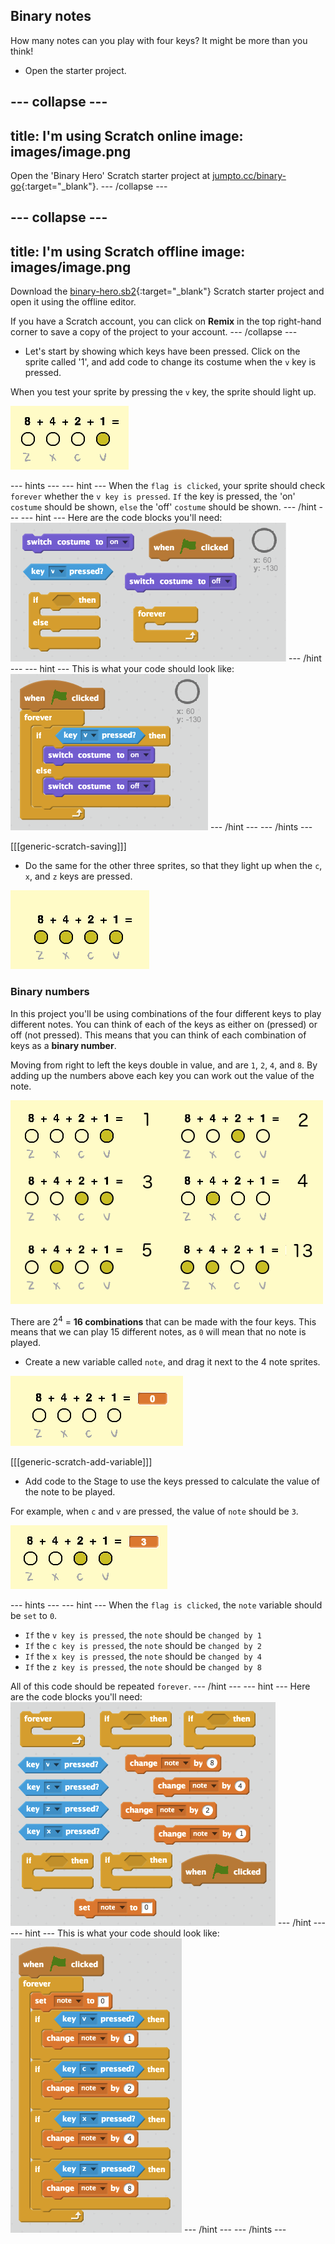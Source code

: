 ## Binary notes

How many notes can you play with four keys? It might be more than you think!

+ Open the starter project.

--- collapse ---
---
title: I'm using Scratch online
image: images/image.png
---
Open the 'Binary Hero' Scratch starter project at  [jumpto.cc/binary-go](http://jumpto.cc/binary-go){:target="_blank"}.
--- /collapse ---

--- collapse ---
---
title: I'm using Scratch offline
image: images/image.png
---
Download the [binary-hero.sb2](resources/binary-hero.sb2){:target="_blank"} Scratch starter project and open it using the offline editor.

If you have a Scratch account, you can click on __Remix__ in the top right-hand corner to save a copy of the project to your account.
--- /collapse ---

+ Let's start by showing which keys have been pressed. Click on the sprite called '1', and add code to change its costume when the `v` key is pressed.

When you test your sprite by pressing the `v` key, the sprite should light up.

![Testing the v key](images/1-test.png)

--- hints ---
--- hint ---
When the `flag is clicked`, your sprite should check `forever` whether the `v key is pressed`. `If` the key is pressed, the 'on' `costume` should be shown, `else` the 'off' `costume` should be shown.
--- /hint ---
--- hint ---
Here are the code blocks you'll need:
![Blocks for changing costumes](images/key-press-blocks.png)
--- /hint ---
--- hint ---
This is what your code should look like:
![Code for changing costumes](images/key-press-code.png)
--- /hint ---
--- /hints ---

[[[generic-scratch-saving]]]

+ Do the same for the other three sprites, so that they light up when the `c`, `x`, and `z` keys are pressed.

![All keys pressed](images/all-key-presses.png)

### Binary numbers

In this project you'll be using combinations of the four different keys to play different notes. You can think of each of the keys as either on (pressed) or off (not pressed). This means that you can think of each combination of keys as a __binary number__.

Moving from right to left the keys double in value, and are `1`, `2`, `4`, and `8`. By adding up the numbers above each key you can work out the value of the note.

![Note value examples](images/note-values.png)

There are 2<sup>4</sup> = __16 combinations__ that can be made with the four keys. This means that we can play 15 different notes, as `0` will mean that no note is played.

+ Create a new variable called `note`, and drag it next to the 4 note sprites.

![Note variable](images/note-create.png)

[[[generic-scratch-add-variable]]]

+ Add code to the Stage to use the keys pressed to calculate the value of the note to be played.

For example, when `c` and `v` are pressed, the value of `note` should be `3`.

![Testing the note variable](images/note-test.png)

--- hints ---
--- hint ---
When the `flag is clicked`, the `note` variable should be `set` to `0`.

+ `If` the `v key is pressed`, the `note` should be `changed by 1`
+ `If` the `c key is pressed`, the `note` should be `changed by 2`
+ `If` the `x key is pressed`, the `note` should be `changed by 4`
+ `If` the `z key is pressed`, the `note` should be `changed by 8`

All of this code should be repeated `forever`.
--- /hint ---
--- hint ---
Here are the code blocks you'll need:
![Blocks for calculating the note](images/calculate-note-blocks.png)
--- /hint ---
--- hint ---
This is what your code should look like:
![Code for calculating the note](images/calculate-note-code.png)
--- /hint ---
--- /hints ---
